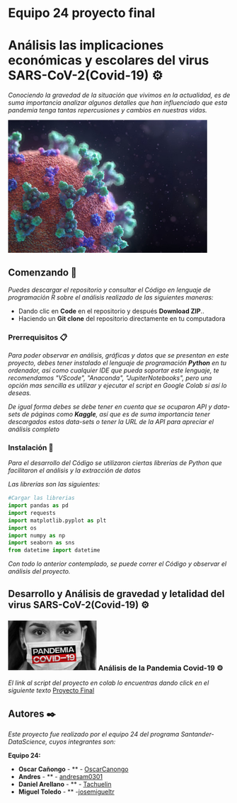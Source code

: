 # Equipo 24 proyecto final

# Análisis las implicaciones económicas y escolares del virus SARS-CoV-2(Covid-19) ⚙️

_Conociendo la gravedad de la situación que vivimos en la actualidad, es de suma importancia analizar algunos detalles que han influenciado que esta pandemia tenga tantas repercusiones y cambios en nuestras vidas._

<img src="./images/pandemia.jpg" alt="Pandemia" width="450"/>

## Comenzando 🚀

_Puedes descargar el repositorio y consultar el Código en lenguaje de programación R sobre el análisis realizado de las siguientes maneras:_

- Dando clic en **Code** en el repositorio y después **Download ZIP**..
- Haciendo un **Git clone** del repositorio directamente en tu computadora

### Prerrequisitos 📋

_Para poder observar en análisis, gráficas y datos que se presentan en este proyecto, debes tener instalado el lenguaje de programación **Python** en tu ordenador, así como cualquier IDE que pueda soportar este lenguaje, te recomendamos "VScode", "Anaconda", "JupiterNotebooks", pero una opción mas sencilla es utilizar y ejecutar el script en Google Colab si así lo deseas._

_De igual forma debes se debe tener en cuenta que se ocuparon API y data-sets de páginas como **Kaggle**, así que es de suma importancia tener descargados estos data-sets o tener la URL de la API para apreciar el análisis completo_


### Instalación 🔧

_Para el desarrollo del Código se utilizaron ciertas librerías de Python que facilitaron el análisis y la extracción de datos_

_Las librerías son las siguientes:_

```python
#Cargar las librerias
import pandas as pd
import requests
import matplotlib.pyplot as plt
import os
import numpy as np
import seaborn as sns
from datetime import datetime
```

_Con todo lo anterior contemplado, se puede correr el Código y observar el análisis del proyecto._

## Desarrollo y Análisis de gravedad y letalidad del virus SARS-CoV-2(Covid-19) ⚙️

### <img src="./images/covid19.jpg" alt="Covid-19" width="200"/> Análisis de la Pandemia Covid-19 ⚙️

_El link al script del proyecto en colab lo encuentras dando click en el siguiente texto_ [Proyecto Final](https://colab.research.google.com/drive/1AluD2MxsyCHlfisPtPyQAGkY3xXQNMnN?usp=sharing)

## Autores ✒️

_Este proyecto fue realizado por el equipo 24 del programa Santander-DataScience, cuyos integrantes son:_

**Equipo 24:**
- **Oscar Cañongo** - \*\* - [OscarCanongo](https://github.com/OscarCanongo)
- **Andres** - \*\* - [andresam0301](https://github.com/andresam0301)
- **Daniel Arellano** - \*\* - [Tachuelin](https://github.com/Tachuelin)
- **Miguel Toledo** - \*\* -[josemigueltr](https://github.com/josemigueltr)
